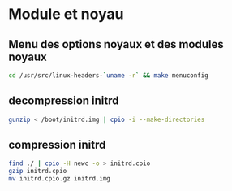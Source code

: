 # Module et noyau
## Menu des options noyaux et des modules noyaux
```bash
cd /usr/src/linux-headers-`uname -r` && make menuconfig
```

## decompression initrd
```bash
gunzip < /boot/initrd.img | cpio -i --make-directories
```

## compression initrd
```bash
find ./ | cpio -H newc -o > initrd.cpio
gzip initrd.cpio
mv initrd.cpio.gz initrd.img
```

